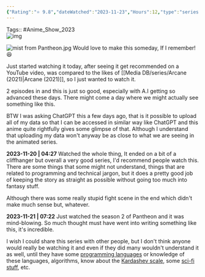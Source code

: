 ```yaml
---
{"Rating":"⭐ 9.8","dateWatched":"2023-11-23","Hours":12,"type":"series","subType":"Animated","title":"Pantheon","englishTitle":"Pantheon","year":"2022–2023","dataSource":"OMDbAPI","url":"https://www.imdb.com/title/tt11680642/","id":"tt11680642","genres":["Animation","Action","Drama"],"studios":["AMC+"],"episodes":18,"duration":"45 min","onlineRating":8.3,"actors":["Katie Chang","Paul Dano","Aaron Eckhart"],"image":"https://m.media-amazon.com/images/M/MV5BYWRiZGUyNWYtOGQ0Ny00YWY3LWIwN2MtYjhhMmExNDE3YzY4XkEyXkFqcGdeQXVyMTM1MTE1NDMx._V1_SX300.jpg","released":true,"streamingServices":null,"airing":false,"airedFrom":"01/09/2022","airedTo":"unknown","watched":true,"lastWatched":"2023-11-21","personalRating":9.8,"tags":["mediaDB/tv/series"],"dg-publish":true,"status":"🟢 watched","permalink":"/media-db/series/pantheon-2022-2023/","dgPassFrontmatter":true,"noteIcon":"3","created":"2023-11-19T09:44:57.499+05:30","updated":"2023-12-26T12:20:23.430+05:30"}
---
```


Tags:: #Anime_Show_2023  
![img](https://m.media-amazon.com/images/M/MV5BYWRiZGUyNWYtOGQ0Ny00YWY3LWIwN2MtYjhhMmExNDE3YzY4XkEyXkFqcGdeQXVyMTM1MTE1NDMx._V1_SX300.jpg)

![mist from Pantheon.jpg](/img/user/Resources/%F0%9F%93%81%20Files/%F0%9F%93%B8Images/mist%20from%20Pantheon.jpg)
Would love to make this someday, If I remember! 😆

Just started watching it today, after seeing it get recommended on a YouTube video, was compared to the likes of [[Media DB/series/Arcane (2021)\|Arcane (2021)]], so I just wanted to watch it.

2 episodes in and this is just so good, especially with A.I getting so advanced these days. There might come a day where we might actually see something like this.

BTW I was asking ChatGPT this a few days ago, that is it possible to upload all of my data so that I can be accessed in similar way like ChatGPT and this anime quite rightfully gives some glimpse of that. Although I understand that uploading my data won't anyway be as close to what we are seeing in the animated series.

**2023-11-20 | 04:27**
Watched the whole thing, It ended on a bit of a cliffhanger but overall a very good series, I'd recommend people watch this. There are some things that some might not understand, things that are related to programming and technical jargon, but it does a pretty good job of keeping the story as straight as possible without going too much into fantasy stuff.

Although there was some really stupid fight scene in the end which didn't make much sense but, whatever.

**2023-11-21 | 07:22**
Just watched the season 2 of Pantheon and it was mind-blowing. So much thought must have went into writing something like this, it's incredible.

I wish I could share this series with other people, but I don't think anyone would really be watching it and even if they did many wouldn't understand it as well, until they have some [programming languages](https://en.wikipedia.org/wiki/Assembly_language) or knowledge of these languages, algorithms, know about the [Kardashev scale](https://en.wikipedia.org/wiki/Kardashev_scale), some [sci-fi stuff](https://en.wikipedia.org/wiki/Laser_propulsion), etc.